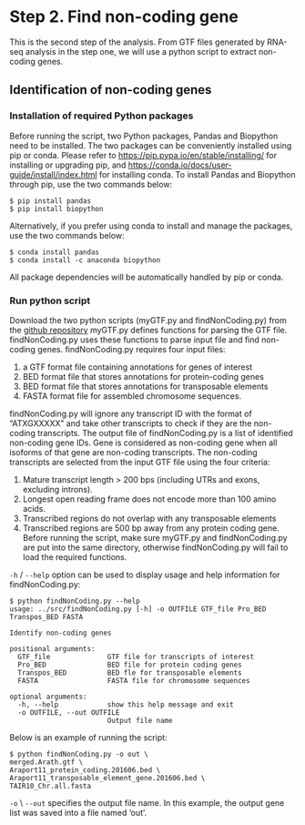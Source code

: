 # Step 2. Find non-coding gene
This is the second step of the analysis.  From GTF files generated by RNA-seq analysis in the step one, we will use a python script to extract non-coding genes.
## Identification of non-coding genes
### Installation of required Python packages
Before running the script, two Python packages, Pandas and Biopython need to be installed. The two packages can be conveniently installed using pip or conda. Please refer to https://pip.pypa.io/en/stable/installing/ for installing or upgrading pip, and https://conda.io/docs/user-guide/install/index.html for installing conda.
To install Pandas and Biopython through pip, use the two commands below:
```shell
$ pip install pandas
$ pip install biopython
```
Alternatively, if you prefer using conda to install and manage the packages, use the two commands below:
```shell
$ conda install pandas
$ conda install -c anaconda biopython
```
All package dependencies will be automatically handled by pip or conda.
### Run python script
Download the two python scripts (myGTF.py and findNonCoding.py) from the [github repository](https://github.com/LiLabAtVT/LincRNA_MIMB) myGTF.py defines functions for parsing the GTF file. findNonCoding.py uses these functions to parse input file and find non-coding genes. findNonCoding.py requires four input files: 
1. a GTF format file containing annotations for genes of interest
2. BED format file that stores annotations for protein-coding genes
3. BED format file that stores annotations for transposable elements
4. FASTA format file for assembled chromosome sequences.

findNonCoding.py will ignore any transcript ID with the format of “ATXGXXXXX” and take other transcripts to check if they are the non-coding transcripts. The output file of findNonCoding.py is a list of identified non-coding gene IDs. Gene is considered as non-coding gene when all isoforms of that gene are non-coding transcripts. The non-coding transcripts are selected from the input GTF file using the four criteria:
1. Mature transcript length > 200 bps (including UTRs and exons, excluding introns).
2. Longest open reading frame does not encode more than 100 amino acids.
3. Transcribed regions do not overlap with any transposable elements
4. Transcribed regions are 500 bp away from any protein coding gene.
Before running the script, make sure myGTF.py and findNonCoding.py are put into the same directory, otherwise findNonCoding.py will fail to load the required functions.

`-h` / `--help` option can be used to display usage and help information for findNonCoding.py:
```shell
$ python findNonCoding.py --help
usage: ../src/findNonCoding.py [-h] -o OUTFILE GTF_file Pro_BED Transpos_BED FASTA

Identify non-coding genes

positional arguments:
  GTF_file              GTF file for transcripts of interest
  Pro_BED               BED file for protein coding genes
  Transpos_BED          BED fle for transposable elements
  FASTA                 FASTA file for chromosome sequences

optional arguments:
  -h, --help            show this help message and exit
  -o OUTFILE, --out OUTFILE
                        Output file name
```
Below is an example of running the script:
```shell
$ python findNonCoding.py -o out \
merged.Arath.gtf \ 
Araport11_protein_coding.201606.bed \
Araport11_transposable_element_gene.201606.bed \
TAIR10_Chr.all.fasta
```
`-o` \ `--out` specifies the output file name. In this example, the output gene list was saved into a file named ‘out’.
